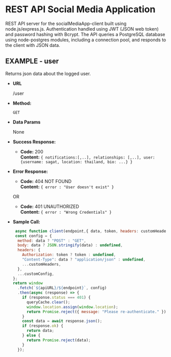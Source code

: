 # REST API Social Media Application
REST API server for the socialMediaApp-client built using node.js/express.js. Authentication handled using JWT (JSON web token) and password hashing with Bcrypt. The API queries a PostgreSQL database using node-postgres modules, including a connection pool, and responds to the client with JSON data.

**EXAMPLE - user**
----
  Returns json data about the logged user.

* **URL**

  /user

* **Method:**

  `GET`
 

* **Data Params**

  None

* **Success Response:**

  * **Code:** 200 <br />
    **Content:** `{ notifications:[,..], relationships: [,..], user:{username: sagat, location: thailand, bio: ...} }`
 
* **Error Response:**

  * **Code:** 404 NOT FOUND <br />
    **Content:** `{ error : "User doesn't exist" }`

  OR

  * **Code:** 401 UNAUTHORIZED <br />
    **Content:** `{ error : "Wrong Credentials" }`

* **Sample Call:**

  ```javascript
   async function client(endpoint,{ data, token, headers: customHeaders, ...customConfig } = {}) {
   const config = {
    method: data ? "POST" : "GET",
    body: data ? JSON.stringify(data) : undefined,
    headers: {
      Authorization: token ? token : undefined,
      "Content-Type": data ? "application/json" : undefined,
      ...customHeaders,
    },
    ...customConfig,
  };
  return window
    .fetch(`${apiURL}/${endpoint}`, config)
    .then(async (response) => {
      if (response.status === 401) {
        queryCache.clear();
        window.location.assign(window.location);
        return Promise.reject({ message: "Please re-authenticate." });
      }
      const data = await response.json();
      if (response.ok) {
        return data;
      } else {
        return Promise.reject(data);
      }
    });
